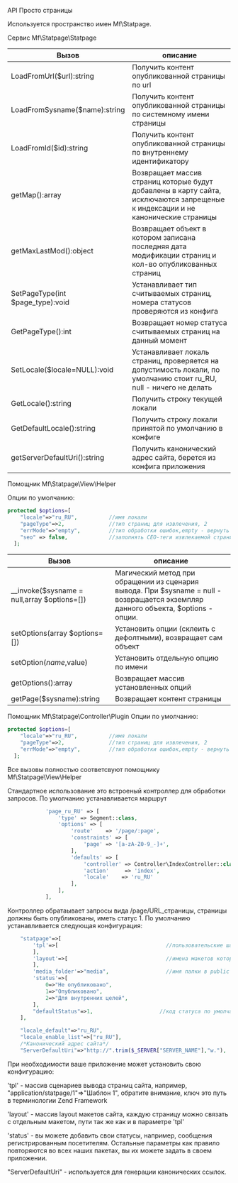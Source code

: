 API Просто страницы

Используется пространство имен Mf\Statpage.


Сервис Mf\Statpage\Statpage

Вызов | описание
------|--------------
LoadFromUrl($url):string | Получить контент опубликованной страницы по url
 LoadFromSysname($name):string | Получить контент опубликованной страницы по системному имени страницы
 LoadFromId($id):string | Получить контент опубликованной страницы по внутреннему идентификатору
 getMap():array | Возвращает массив страниц которые будут добавлены в карту сайта, исключаются запрещеные к индексации и не канонические страницы
 getMaxLastMod():object | Возвращает объект в котором записана последняя дата модификации страниц и кол-во опубликованных страниц
 SetPageType(int $page_type):void | Устанавливает тип считываемых страниц, номера статусов проверяются из конфига
 GetPageType():int | Возвращает номер статуса считываемых страниц на данный момент
 SetLocale($locale=NULL):void | Устанавливает локаль страниц, проверяется на допустимость локали, по умолчанию стоит ru_RU, null - ничего не делать
 GetLocale():string | Получить строку текущей локали
 GetDefaultLocale():string | Получить строку локали принятой по умолчанию в конфиге
 getServerDefaultUri():string | Получить канонический адрес сайта, берется из конфига приложения
 
Помощник Mf\Statpage\View\Helper

Опции по умолчанию:
```php
protected $options=[
    "locale"=>"ru_RU",			//имя локали
    "pageType"=>2,				//тип страниц для извлечения, 2
    "errMode"=>"empty",			//тип обработки ошибок,empty - вернуть "" (по умолчанию), exception - исключение
    "seo" => false,             //заполнять СЕО-теги извлекаемой страницы, по умолчанию false (нет)
  ];
```
Вызов | описание
------|--------------
__invoke($sysname = null,array $options=[]) | Магический метод при обращении из сценария вывода. При $sysname = null - возвращается экземпляр данного объекта, $options - опции. 
setOptions(array $options=[]) | Установить опции (склеить с дефолтными), возвращает сам объект
setOption($name,$value) | Установить отдельную опцию по имени
getOptions():array | Возвращает массив установленных опций
getPage($sysname):string | Возвращает контент страницы

Помощник Mf\Statpage\Controller\Plugin
Опции по умолчанию:
```php
protected $options=[
    "locale"=>"ru_RU",			//имя локали
    "pageType"=>2,				//тип страниц для извлечения, 2
    "errMode"=>"empty",			//тип обработки ошибок,empty - вернуть "" (по умолчанию), exception - исключение
  ];
```
Все вызовы полностью соответсвуют помощнику Mf\Statpage\View\Helper


Стандартное использование это встроеный контроллер для обработки запросов. По умолчанию устанавливается маршрут
```php
            'page_ru_RU' => [
                'type' => Segment::class,
                'options' => [
                    'route'    => '/page/:page',
                    'constraints' => [
                        'page' => '[a-zA-Z0-9_-]+',
                    ],
                    'defaults' => [
                        'controller' => Controller\IndexController::class,
                        'action'     => 'index',
                        'locale'	=> 'ru_RU'
                    ],
                ],
            ],

```
Контроллер обратаывает запросы вида /page/URL_страницы, страницы должны быть опубликованы, иметь статус 1.
По умолчанию устанавливается следующая конфигурация:
```php
    "statpage"=>[
        'tpl'=>[                                  //пользовательские шаблоны вывода контента
        ],
        'layout'=>[                               //имена макетов которые имеются в приложении
        ],
        'media_folder'=>"media",                  //имя папки в public для размещения медиаматериала стат.страниц
        'status'=>[
            0=>"Не опубликовано",
            1=>"Опубликовано",
            2=>"Для внутренних целей",
        ],
        "defaultStatus"=>1,                     //код статуса по умолчанию (опубликовано)
    ],

    "locale_default"=>"ru_RU",
    "locale_enable_list"=>["ru_RU"],
    /*Канонический адрес сайта*/
    "ServerDefaultUri"=>"http://".trim($_SERVER["SERVER_NAME"],"w."),

```
При необходимости ваше приложение может установить свою конфигурацию:

'tpl' - массив сценариев вывода страниц сайта, например, "application/statpage/1"=>"Шаблон 1", обратите внимание, ключ это путь в терминологии Zend Framework

'layout' - массив layout макетов сайта, каждую страницу можно связать с отдельным макетом, пути так же как и в параметре 'tpl'

'status' - вы можете добавить свои статусы, например, сообщения регистрированным посетителям.
Остальные параметры как правило повторяются во всех наших пакетах, вы их можете задать в своем приложении.

"ServerDefaultUri" - используется для генерации канонических ссылок.


